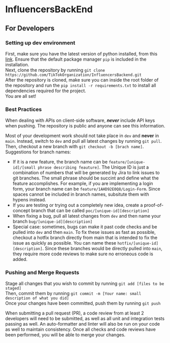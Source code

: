 # InfluencersBackEnd  

## For Developers  
### Setting up dev environment
First, make sure you have the latest version of python installed, from this [link](https://www.python.org/). Ensure that the default package manager `pip` is included in the installation.  
Next, clone the repository by running `git clone https://github.com/TikTokOrganization/InfluencersBackend.git`  
After the repository is cloned, make sure you can inside the root folder of the repository and run the `pip install -r requirements.txt` to install all dependencies required for the project.  
You are all set!

### Best Practices 
When dealing with APIs on client-side software, ***never*** include API keys when pushing. The repository is public and anyone can see this information.  

Most of your development work should not take place in `dev` and **never** in `main`. Instead, switch to `dev` and pull all latest changes by running `git pull`.  
Then, checkout a new branch with `git checkout -b [brach name]`.  
Suggestions for branch names:
 - If it is a new feature, the branch name can be `feature/[unique-id]/[small phrase describing feauture]`. The Unique ID is just a combination of numbers that will be generated by Jira to link issues to git branches. The small phrase should be succint and define what the feature accomplishes. For example, if you are implementing a login form, your branch name can be `feature/1AHD92E0Q8/Login-Form`. Since spaces cannot be included in branch names, subsitute them with hypens instead. 
 - If you are testing or trying out a completely new idea, create a proof-of-concept branch that can be called `poc/[unique-id][description]`
 - When fixing a bug, pull all latest changes from `dev` and then name your branch `bug/[unique-id][description]`
 - Special case: sometimes, bugs can make it past code checks and be pulled into `dev` and then `main`. To fix these issues as fast as possible, checkout a hotfix branch directly from main that is intended to fix the issue as quickly as possible. You can name these `hotfix/[unique-id][description]`. Since these branches would be directly pulled into `main`, they require more code reviews to make sure no erroneous code is added.   

### Pushing and Merge Requests  
Stage all changes that you wish to commit by running `git add [files to be staged]`  
Then, commit them by running `git commit -m [Your name: small description of what you did]`  
Once your changes have been committed, push them by running `git push`  

When submitting a pull request (PR), a code review from at least 2 developers will need to be submitted, as well as all unit and integration tests passing as well. An auto-formatter and linter will also be run on your code as well to maintain consistency. Once all checks and code reviews have been performed, you will be able to merge your changes.  
